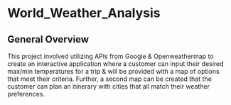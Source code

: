 # World_Weather_Analysis
## General Overview
This project involved utilizing APIs from Google & Openweathermap to create an interactive application where a customer can input their desired max/min temperatures for a trip & will be provided with a map of options that meet their criteria. Further, a second map can be created that the customer can plan an itinerary with cities that all match their weather preferences.
